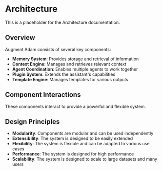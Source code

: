 
# Architecture

This is a placeholder for the Architecture documentation.

## Overview

Augment Adam consists of several key components:

- **Memory System**: Provides storage and retrieval of information
- **Context Engine**: Manages and retrieves relevant context
- **Agent Coordination**: Enables multiple agents to work together
- **Plugin System**: Extends the assistant's capabilities
- **Template Engine**: Manages templates for various outputs

## Component Interactions

These components interact to provide a powerful and flexible system.

## Design Principles

- **Modularity**: Components are modular and can be used independently
- **Extensibility**: The system is designed to be easily extended
- **Flexibility**: The system is flexible and can be adapted to various use cases
- **Performance**: The system is designed for high performance
- **Scalability**: The system is designed to scale to large datasets and many users
